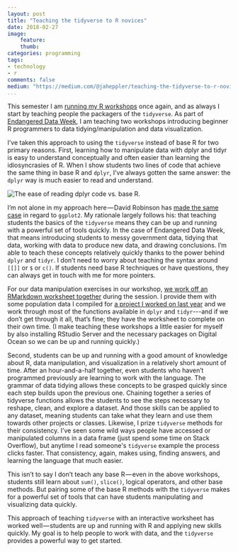 ```yaml
---
layout: post
title: "Teaching the tidyverse to R novices"
date: 2018-02-27 
image:
    feature:
    thumb:
categories: programming
tags:
- technology
- r
comments: false
medium: "https://medium.com/@jaheppler/teaching-the-tidyverse-to-r-novices-7747e8ce14e"
...
```


This semester I am [running my R workshops](https://github.com/endangereddataweek/resources) once again, and as always I start by teaching people the packagers of the `tidyverse`. As part of [Endangered Data Week](http://endangereddataweek.org/), I am teaching two workshops introducing beginner R programmers to data tidying/manipulation and data visualization.

I’ve taken this approach to using the `tidyverse` instead of base R for two primary reasons. First, learning how to manipulate data with dplyr and tidyr is easy to understand conceptually and often easier than learning the idiosyncrasies of R. When I show students two lines of code that achieve the same thing in base R and `dplyr`, I've always gotten the same answer: the `dplyr` way is much easier to read and understand.

![The ease of reading dplyr code vs. base R.]()

I’m not alone in my approach here — David Robinson has [made the same case](http://varianceexplained.org/r/teach-tidyverse/) in regard to `ggplot2`. My rationale largely follows his: that teaching students the basics of the `tidyverse` means they can be up and running with a powerful set of tools quickly. In the case of Endangered Data Week, that means introducing students to messy government data, tidying that data, working with data to produce new data, and drawing conclusions. I’m able to teach these concepts relatively quickly thanks to the power behind `dplyr` and `tidyr`. I don’t need to worry about teaching the syntax around `[[]]` or `$` or `c()`. If students need base R techniques or have questions, they can always get in touch with me for more pointers.

For our data manipulation exercises in our workshop, [we work off an RMarkdown worksheet together](https://github.com/unolibraries/workshops/tree/master/data-manipulation-r) during the session. I provide them with some population data I compiled for [a project I worked on last year](https://github.com/hepplerj/midwest-map-population) and we work through most of the functions available in `dplyr` and `tidyr`---and if we don’t get through it all, that’s fine; they have the worksheet to complete on their own time. (I make teaching these workshops a little easier for myself by also installing RStudio Server and the necessary packages on Digital Ocean so we can be up and running quickly.)

Second, students can be up and running with a good amount of knowledge about R, data manipulation, and visualization in a relatively short amount of time. After an hour-and-a-half together, even students who haven’t programmed previously are learning to work with the language. The grammar of data tidying allows these concepts to be grasped quickly since each step builds upon the previous one. Chaining together a series of tidyverse functions allows the students to see the steps necessary to reshape, clean, and explore a dataset. And those skills can be applied to any dataset, meaning students can take what they learn and use them towards other projects or classes. Likewise, I prize `tidyverse` methods for their consistency. I’ve seen some wild ways people have accessed or manipulated columns in a data frame (just spend some time on Stack Overflow), but anytime I read someone's `tidyverse` example the process clicks faster. That consistency, again, makes using, finding answers, and learning the language that much easier.

This isn’t to say I don’t teach any base R — even in the above workshops, students still learn about `sum()`, `slice()`, logical operators, and other base methods. But pairing some of the base R methods with the `tidyverse` makes for a powerful set of tools that can have students manipulating and visualizing data quickly.

This approach of teaching `tidyverse` with an interactive worksheet has worked well — students are up and running with R and applying new skills quickly. My goal is to help people to work with data, and the `tidyverse` provides a powerful way to get started.
